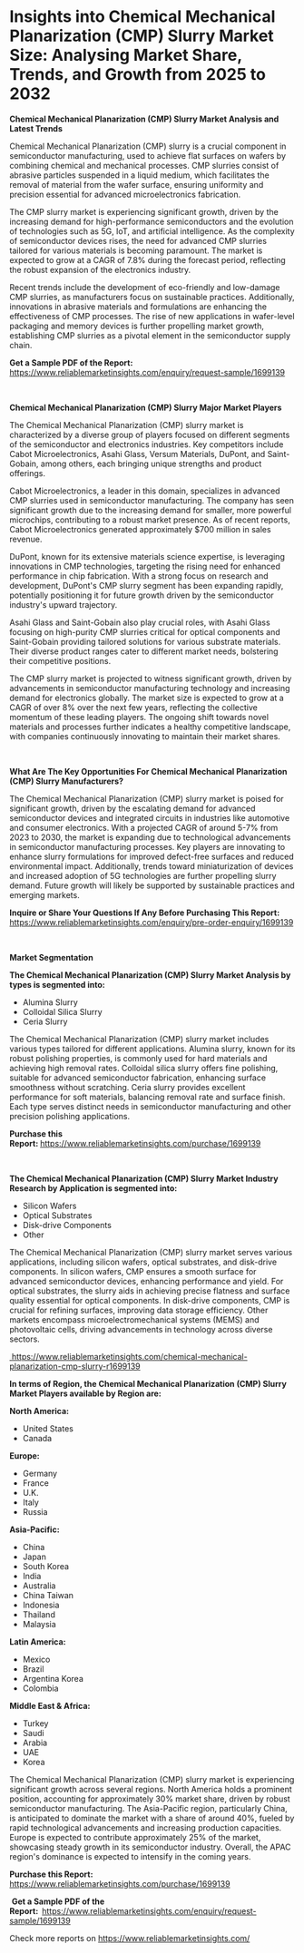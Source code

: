 <p><h1>Insights into Chemical Mechanical Planarization (CMP) Slurry Market Size: Analysing Market Share, Trends, and Growth from 2025 to 2032</h1></p><p><strong>Chemical Mechanical Planarization (CMP) Slurry Market Analysis and Latest Trends</strong></p>
<p><p>Chemical Mechanical Planarization (CMP) slurry is a crucial component in semiconductor manufacturing, used to achieve flat surfaces on wafers by combining chemical and mechanical processes. CMP slurries consist of abrasive particles suspended in a liquid medium, which facilitates the removal of material from the wafer surface, ensuring uniformity and precision essential for advanced microelectronics fabrication.</p><p>The CMP slurry market is experiencing significant growth, driven by the increasing demand for high-performance semiconductors and the evolution of technologies such as 5G, IoT, and artificial intelligence. As the complexity of semiconductor devices rises, the need for advanced CMP slurries tailored for various materials is becoming paramount. The market is expected to grow at a CAGR of 7.8% during the forecast period, reflecting the robust expansion of the electronics industry.</p><p>Recent trends include the development of eco-friendly and low-damage CMP slurries, as manufacturers focus on sustainable practices. Additionally, innovations in abrasive materials and formulations are enhancing the effectiveness of CMP processes. The rise of new applications in wafer-level packaging and memory devices is further propelling market growth, establishing CMP slurries as a pivotal element in the semiconductor supply chain.</p></p>
<p><strong>Get a Sample PDF of the Report:&nbsp;</strong> <a href="https://www.reliablemarketinsights.com/enquiry/request-sample/1699139?utm_campaign=3493&utm_medium=2&utm_source=Github&utm_content=ia&utm_term=27032025&utm_id=chemical-mechanical-planarization-cmp-slurry">https://www.reliablemarketinsights.com/enquiry/request-sample/1699139</a></p>
<p>&nbsp;</p>
<p><strong>Chemical Mechanical Planarization (CMP) Slurry Major Market Players</strong></p>
<p><p>The Chemical Mechanical Planarization (CMP) slurry market is characterized by a diverse group of players focused on different segments of the semiconductor and electronics industries. Key competitors include Cabot Microelectronics, Asahi Glass, Versum Materials, DuPont, and Saint-Gobain, among others, each bringing unique strengths and product offerings.</p><p>Cabot Microelectronics, a leader in this domain, specializes in advanced CMP slurries used in semiconductor manufacturing. The company has seen significant growth due to the increasing demand for smaller, more powerful microchips, contributing to a robust market presence. As of recent reports, Cabot Microelectronics generated approximately $700 million in sales revenue.</p><p>DuPont, known for its extensive materials science expertise, is leveraging innovations in CMP technologies, targeting the rising need for enhanced performance in chip fabrication. With a strong focus on research and development, DuPont's CMP slurry segment has been expanding rapidly, potentially positioning it for future growth driven by the semiconductor industry's upward trajectory.</p><p>Asahi Glass and Saint-Gobain also play crucial roles, with Asahi Glass focusing on high-purity CMP slurries critical for optical components and Saint-Gobain providing tailored solutions for various substrate materials. Their diverse product ranges cater to different market needs, bolstering their competitive positions.</p><p>The CMP slurry market is projected to witness significant growth, driven by advancements in semiconductor manufacturing technology and increasing demand for electronics globally. The market size is expected to grow at a CAGR of over 8% over the next few years, reflecting the collective momentum of these leading players. The ongoing shift towards novel materials and processes further indicates a healthy competitive landscape, with companies continuously innovating to maintain their market shares.</p></p>
<p>&nbsp;</p>
<p><strong>What Are The Key Opportunities For Chemical Mechanical Planarization (CMP) Slurry Manufacturers?</strong></p>
<p><p>The Chemical Mechanical Planarization (CMP) slurry market is poised for significant growth, driven by the escalating demand for advanced semiconductor devices and integrated circuits in industries like automotive and consumer electronics. With a projected CAGR of around 5-7% from 2023 to 2030, the market is expanding due to technological advancements in semiconductor manufacturing processes. Key players are innovating to enhance slurry formulations for improved defect-free surfaces and reduced environmental impact. Additionally, trends toward miniaturization of devices and increased adoption of 5G technologies are further propelling slurry demand. Future growth will likely be supported by sustainable practices and emerging markets.</p></p>
<p><strong>Inquire or Share Your Questions If Any Before Purchasing This Report:</strong> <a href="https://www.reliablemarketinsights.com/enquiry/pre-order-enquiry/1699139?utm_campaign=3493&utm_medium=2&utm_source=Github&utm_content=ia&utm_term=27032025&utm_id=chemical-mechanical-planarization-cmp-slurry">https://www.reliablemarketinsights.com/enquiry/pre-order-enquiry/1699139</a></p>
<p>&nbsp;</p>
<p><strong>Market Segmentation</strong></p>
<p><strong>The Chemical Mechanical Planarization (CMP) Slurry Market Analysis by types is segmented into:</strong></p>
<p><ul><li>Alumina Slurry</li><li>Colloidal Silica Slurry</li><li>Ceria Slurry</li></ul></p>
<p><p>The Chemical Mechanical Planarization (CMP) slurry market includes various types tailored for different applications. Alumina slurry, known for its robust polishing properties, is commonly used for hard materials and achieving high removal rates. Colloidal silica slurry offers fine polishing, suitable for advanced semiconductor fabrication, enhancing surface smoothness without scratching. Ceria slurry provides excellent performance for soft materials, balancing removal rate and surface finish. Each type serves distinct needs in semiconductor manufacturing and other precision polishing applications.</p></p>
<p><strong>Purchase this Report:&nbsp;</strong><a href="https://www.reliablemarketinsights.com/purchase/1699139?utm_campaign=3493&utm_medium=2&utm_source=Github&utm_content=ia&utm_term=27032025&utm_id=chemical-mechanical-planarization-cmp-slurry">https://www.reliablemarketinsights.com/purchase/1699139</a></p>
<p>&nbsp;</p>
<p><strong>The Chemical Mechanical Planarization (CMP) Slurry Market Industry Research by Application is segmented into:</strong></p>
<p><ul><li>Silicon Wafers</li><li>Optical Substrates</li><li>Disk-drive Components</li><li>Other</li></ul></p>
<p><p>The Chemical Mechanical Planarization (CMP) slurry market serves various applications, including silicon wafers, optical substrates, and disk-drive components. In silicon wafers, CMP ensures a smooth surface for advanced semiconductor devices, enhancing performance and yield. For optical substrates, the slurry aids in achieving precise flatness and surface quality essential for optical components. In disk-drive components, CMP is crucial for refining surfaces, improving data storage efficiency. Other markets encompass microelectromechanical systems (MEMS) and photovoltaic cells, driving advancements in technology across diverse sectors.</p></p>
<p><a href="https://www.reliablemarketinsights.com/chemical-mechanical-planarization-cmp-slurry-r1699139?utm_campaign=3493&utm_medium=2&utm_source=Github&utm_content=ia&utm_term=27032025&utm_id=chemical-mechanical-planarization-cmp-slurry">&nbsp;https://www.reliablemarketinsights.com/chemical-mechanical-planarization-cmp-slurry-r1699139</a></p>
<p><strong>In terms of Region, the Chemical Mechanical Planarization (CMP) Slurry Market Players available by Region are:</strong></p>
<p>
    <p> <strong> North America: </strong>
        <ul>
            <li>United States</li>
            <li>Canada</li>
        </ul>
        </p> 
    <p> <strong> Europe: </strong>
        <ul>
            <li>Germany</li>
            <li>France</li>
            <li>U.K.</li>
            <li>Italy</li>
            <li>Russia</li>
        </ul>
        </p> 
    <p> <strong> Asia-Pacific: </strong>
        <ul>
            <li>China</li>
            <li>Japan</li>
            <li>South Korea</li>
            <li>India</li>
            <li>Australia</li>
            <li>China Taiwan</li>
            <li>Indonesia</li>
            <li>Thailand</li>
            <li>Malaysia</li>
        </ul>
        </p> 
    <p> <strong> Latin America: </strong>
        <ul>
            <li>Mexico</li>
            <li>Brazil</li>
            <li>Argentina Korea</li>
            <li>Colombia</li>
        </ul>
        </p> 
    <p> <strong> Middle East & Africa: </strong>
        <ul>
            <li>Turkey</li>
            <li>Saudi</li>
            <li>Arabia</li>
            <li>UAE</li>
            <li>Korea</li>
        </ul>
    </p>
    </p>
<p><p>The Chemical Mechanical Planarization (CMP) slurry market is experiencing significant growth across several regions. North America holds a prominent position, accounting for approximately 30% market share, driven by robust semiconductor manufacturing. The Asia-Pacific region, particularly China, is anticipated to dominate the market with a share of around 40%, fueled by rapid technological advancements and increasing production capacities. Europe is expected to contribute approximately 25% of the market, showcasing steady growth in its semiconductor industry. Overall, the APAC region's dominance is expected to intensify in the coming years.</p></p>
<p><strong>Purchase this Report: </strong><a href="https://www.reliablemarketinsights.com/purchase/1699139?utm_campaign=3493&utm_medium=2&utm_source=Github&utm_content=ia&utm_term=27032025&utm_id=chemical-mechanical-planarization-cmp-slurry">https://www.reliablemarketinsights.com/purchase/1699139</a></p>
<p>&nbsp;<strong>Get a Sample PDF of the Report:&nbsp;&nbsp;</strong><a href="https://www.reliablemarketinsights.com/enquiry/request-sample/1699139?utm_campaign=3493&utm_medium=2&utm_source=Github&utm_content=ia&utm_term=27032025&utm_id=chemical-mechanical-planarization-cmp-slurry">https://www.reliablemarketinsights.com/enquiry/request-sample/1699139</a></p>
<p><strong></strong></p>
<p>Check more reports on <a href="https://www.reliablemarketinsights.com/?utm_campaign=3493&utm_medium=2&utm_source=Github&utm_content=ia&utm_term=27032025&utm_id=chemical-mechanical-planarization-cmp-slurry">https://www.reliablemarketinsights.com/</a></p>